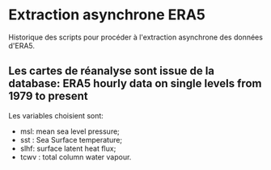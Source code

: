# Extraction asynchrone ERA5
Historique des scripts pour procéder à l'extraction asynchrone des données d'ERA5.

Les cartes de réanalyse sont issue de la database: **ERA5 hourly data on single levels from 1979 to present**
 -----
 
Les variables choisient sont:
- msl: mean sea level pressure;
- sst : Sea Surface temperature;
- slhf: surface latent heat flux;
- tcwv : total column water vapour.
